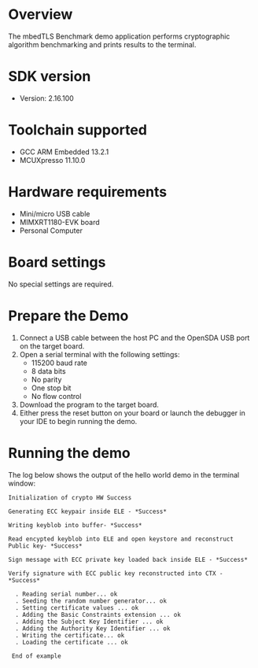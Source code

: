 Overview
========
The mbedTLS Benchmark demo application performs cryptographic algorithm benchmarking and prints results to the
terminal.


SDK version
===========
- Version: 2.16.100

Toolchain supported
===================
- GCC ARM Embedded  13.2.1
- MCUXpresso  11.10.0

Hardware requirements
=====================
- Mini/micro USB cable
- MIMXRT1180-EVK board
- Personal Computer

Board settings
==============
No special settings are required.

Prepare the Demo
================
1.  Connect a USB cable between the host PC and the OpenSDA USB port on the target board. 
2.  Open a serial terminal with the following settings:
    - 115200 baud rate
    - 8 data bits
    - No parity
    - One stop bit
    - No flow control
3.  Download the program to the target board.
4.  Either press the reset button on your board or launch the debugger in your IDE to begin running the demo.

Running the demo
================
The log below shows the output of the hello world demo in the terminal window:
~~~~~~~~~~~~~~~~~~~~~~~~~~~~~~~~~~~
Initialization of crypto HW Success

Generating ECC keypair inside ELE - *Success*

Writing keyblob into buffer- *Success*

Read encypted keyblob into ELE and open keystore and reconstruct Public key- *Success*

Sign message with ECC private key loaded back inside ELE - *Success*

Verify signature with ECC public key reconstructed into CTX - *Success*

  . Reading serial number... ok
  . Seeding the random number generator... ok
  . Setting certificate values ... ok
  . Adding the Basic Constraints extension ... ok
  . Adding the Subject Key Identifier ... ok
  . Adding the Authority Key Identifier ... ok
  . Writing the certificate... ok
  . Loading the certificate ... ok

 End of example
~~~~~~~~~~~~~~~~~~~~~~~~~~~~~~~~~~~
